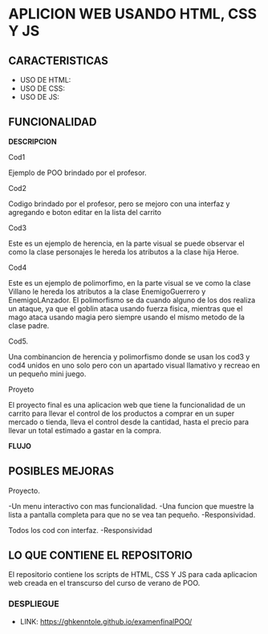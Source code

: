 # APLICION WEB USANDO HTML, CSS Y JS
## CARACTERISTICAS
- USO DE HTML:
- USO DE CSS:
- USO DE JS:

## FUNCIONALIDAD
**DESCRIPCION**

Cod1

Ejemplo de POO brindado por el profesor.

Cod2

Codigo brindado por el profesor, pero se mejoro con una interfaz y agregando e boton editar en la lista del carrito

Cod3

Este es un ejemplo de herencia, en la parte visual se puede observar el como la clase personajes le hereda los atributos a la clase hija Heroe.

Cod4

Este es un ejemplo de polimorfimo, en la parte visual se ve como la clase Villano le hereda los atributos a la clase EnemigoGuerrero y EnemigoLAnzador. El polimorfismo se da cuando alguno de los dos realiza un ataque, ya que el goblin ataca usando fuerza fisica, mientras que el mago ataca usando magia pero siempre usando el mismo metodo de la clase padre.

Cod5.

Una combinancion de herencia y polimorfismo donde se usan los cod3 y cod4 unidos en uno solo pero con un apartado visual llamativo y recreao en un pequeño mini juego.

Proyeto

El proyecto final es una aplicacion web que tiene la funcionalidad de un carrito para llevar el control de los productos a comprar en un super mercado o tienda, lleva el control desde la cantidad, hasta el precio para llevar un total estimado a gastar en la compra.


**FLUJO**

## POSIBLES MEJORAS

Proyecto.

-Un menu interactivo con mas funcionalidad.
-Una funcion que muestre la lista a pantalla completa para que no se vea tan pequeño.
-Responsividad.

Todos los cod con interfaz.
-Responsividad

## LO QUE CONTIENE EL REPOSITORIO

El repositorio contiene los scripts de HTML, CSS Y JS para cada aplicacion web creada en el transcurso del curso de verano de POO.

### DESPLIEGUE
  - LINK: https://ghkenntole.github.io/examenfinalPOO/
